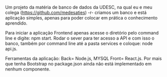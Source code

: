 
Um projeto da matéria de banco de dados da UDESC, na qual eu e meu colega (https://github.com/medesaties) -r- criamos um banco e está aplicação simples, apenas para poder colocar em prática o conhecimento aprendido.

Para iniciar a aplicação Frontend apenas acesse o diretório pelo command line e digite: npm start. Rodar o sever para ter acesso a API e com isso o banco, também por command line até a pasta services e coloque: node api.js.

Ferramentas da aplicação: Back= Node.js, MYSQL Front= React.js. Por mais que tenha Bootstrap no package.json ainda não está implementado em nenhum componente.
